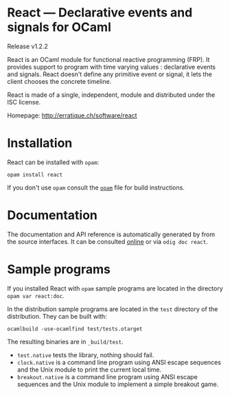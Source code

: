 React — Declarative events and signals for OCaml
================================================
Release v1.2.2

React is an OCaml module for functional reactive programming (FRP). It
provides support to program with time varying values : declarative
events and signals. React doesn't define any primitive event or
signal, it lets the client chooses the concrete timeline.

React is made of a single, independent, module and distributed under
the ISC license.

Homepage: <http://erratique.ch/software/react>  

# Installation

React can be installed with `opam`:

    opam install react

If you don't use `opam` consult the [`opam`](opam) file for build
instructions.

# Documentation

The documentation and API reference is automatically generated by from
the source interfaces. It can be consulted [online][doc] or via `odig
doc react`.

[doc]: http://erratique.ch/software/react/doc/


# Sample programs

If you installed React with `opam` sample programs are located in
the directory `opam var react:doc`.

In the distribution sample programs are located in the `test`
directory of the distribution. They can be built with:

    ocamlbuild -use-ocamlfind test/tests.otarget

The resulting binaries are in `_build/test`.

- `test.native` tests the library, nothing should fail.
- `clock.native` is a command line program using ANSI escape sequences
  and the Unix module to print the current local time.
- `breakout.native` is a command line program using ANSI escape sequences
  and the Unix module to implement a simple breakout game.
